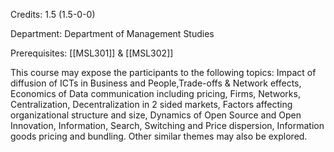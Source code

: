 Credits: 1.5 (1.5-0-0)

Department: Department of Management Studies

Prerequisites: [[MSL301]] & [[MSL302]]

This course may expose the participants to the following topics: Impact of diffusion of ICTs in Business and People,Trade-offs & Network effects, Economics of Data communication including pricing, Firms, Networks, Centralization, Decentralization in 2 sided markets, Factors affecting organizational structure and size, Dynamics of Open Source and Open Innovation, Information, Search, Switching and Price dispersion, Information goods pricing and bundling. Other similar themes may also be explored.